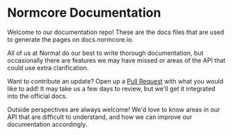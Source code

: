 # Normcore Documentation

Welcome to our documentation repo! These are the docs files that are used to generate the pages on docs.normcore.io.

All of us at Normal do our best to write thorough documentation, but occasionally there are features we may have missed or areas of the API that could use extra clarification.

Want to contribute an update? Open up a [Pull Request](https://github.com/NormalVR/Normcore-Documentation/compare) with what you would like to add! It may take us a few days to review, but we'll get it integrated into the official docs.

Outside perspectives are always welcome! We'd love to know areas in our API that are difficult to understand, and how we can improve our documentation accordingly.
